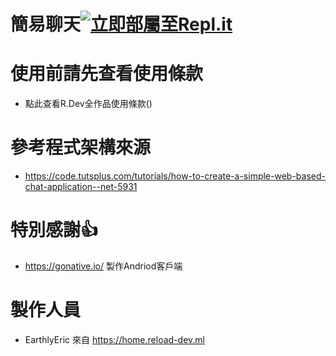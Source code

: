 # 簡易聊天[![立即部屬至Repl.it](https://repl.it/badge/github/EarthlyEric/SIMPLE-CHAT)](https://repl.it/github/EarthlyEric/SIMPLE-CHAT)
# 使用前請先查看使用條款
* 點此查看R.Dev全作品使用條款()
# 參考程式架構來源
* https://code.tutsplus.com/tutorials/how-to-create-a-simple-web-based-chat-application--net-5931
# 特別感謝👍 
* https://gonative.io/ 製作Andriod客戶端
# 製作人員
* EarthlyEric 來自 https://home.reload-dev.ml
 

